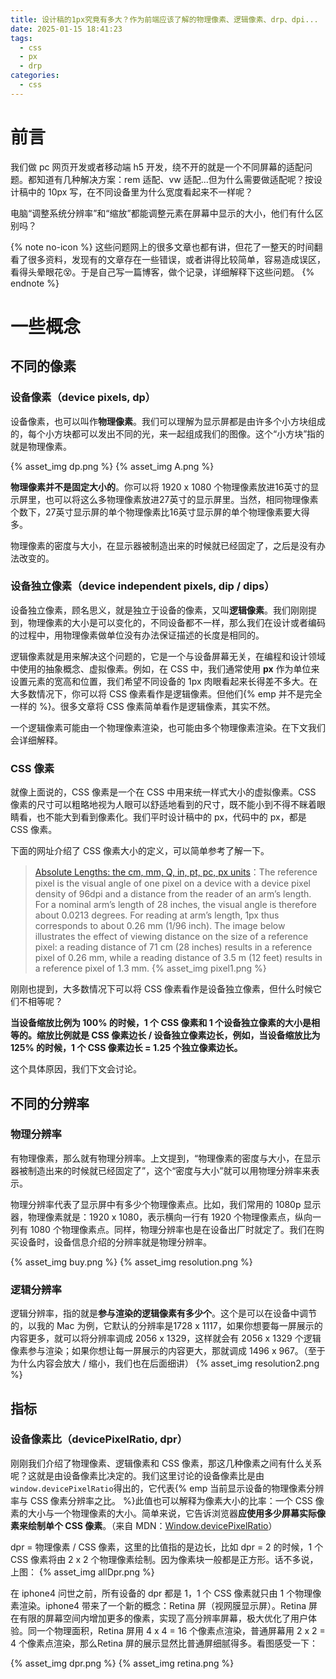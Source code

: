 ```yaml
---
title: 设计稿的1px究竟有多大？作为前端应该了解的物理像素、逻辑像素、drp、dpi...
date: 2025-01-15 18:41:23
tags: 
  - css
  - px
  - drp 
categories:
  - css
---
```


# 前言

我们做 pc 网页开发或者移动端 h5 开发，绕不开的就是一个不同屏幕的适配问题。都知道有几种解决方案：rem 适配、vw 适配...但为什么需要做适配呢？按设计稿中的 10px 写，在不同设备里为什么宽度看起来不一样呢？

电脑“调整系统分辨率”和“缩放”都能调整元素在屏幕中显示的大小，他们有什么区别吗？

{% note no-icon %}
这些问题网上的很多文章也都有讲，但花了一整天的时间翻看了很多资料，发现有的文章存在一些错误，或者讲得比较简单，容易造成误区，看得头晕眼花😵。于是自己写一篇博客，做个记录，详细解释下这些问题。
{% endnote %}

# 一些概念

## 不同的像素

### 设备像素（device pixels, dp）
设备像素，也可以叫作**物理像素**。我们可以理解为显示屏都是由许多个小方块组成的，每个小方块都可以发出不同的光，来一起组成我们的图像。这个“小方块”指的就是物理像素。

{% asset_img dp.png %}
{% asset_img A.png %}

**物理像素并不是固定大小的**。你可以将 1920 x 1080 个物理像素放进16英寸的显示屏里，也可以将这么多物理像素放进27英寸的显示屏里。当然，相同物理像素个数下，27英寸显示屏的单个物理像素比16英寸显示屏的单个物理像素要大得多。

物理像素的密度与大小，在显示器被制造出来的时候就已经固定了，之后是没有办法改变的。

### 设备独立像素（device independent pixels, dip / dips）
设备独立像素，顾名思义，就是独立于设备的像素，又叫**逻辑像素**。我们刚刚提到，物理像素的大小是可以变化的，不同设备都不一样，那么我们在设计或者编码的过程中，用物理像素做单位没有办法保证描述的长度是相同的。

逻辑像素就是用来解决这个问题的，它是一个与设备屏幕无关，在编程和设计领域中使用的抽象概念、虚拟像素。例如，在 CSS 中，我们通常使用 **px** 作为单位来设置元素的宽高和位置，我们希望不同设备的 1px 肉眼看起来长得差不多大。在大多数情况下，你可以将 CSS 像素看作是逻辑像素。但他们{% emp 并不是完全一样的 %}。很多文章将 CSS 像素简单看作是逻辑像素，其实不然。

一个逻辑像素可能由一个物理像素渲染，也可能由多个物理像素渲染。在下文我们会详细解释。

### CSS 像素
就像上面说的，CSS 像素是一个在 CSS 中用来统一样式大小的虚拟像素。CSS 像素的尺寸可以粗略地视为人眼可以舒适地看到的尺寸，既不能小到不得不眯着眼睛看，也不能大到看到像素化。我们平时设计稿中的 px，代码中的 px，都是 CSS 像素。

下面的网址介绍了 CSS 像素大小的定义，可以简单参考了解一下。

> [Absolute Lengths: the cm, mm, Q, in, pt, pc, px units](https://drafts.csswg.org/css-values/#absolute-lengths)：The reference pixel is the visual angle of one pixel on a device with a device pixel density of 96dpi and a distance from the reader of an arm’s length. For a nominal arm’s length of 28 inches, the visual angle is therefore about 0.0213 degrees. For reading at arm’s length, 1px thus corresponds to about 0.26 mm (1/96 inch).
The image below illustrates the effect of viewing distance on the size of a reference pixel: a reading distance of 71 cm (28 inches) results in a reference pixel of 0.26 mm, while a reading distance of 3.5 m (12 feet) results in a reference pixel of 1.3 mm.
{% asset_img pixel1.png %}

刚刚也提到，大多数情况下可以将 CSS 像素看作是设备独立像素，但什么时候它们不相等呢？

**当设备缩放比例为 100% 的时候，1 个 CSS 像素和 1 个设备独立像素的大小是相等的。缩放比例就是 CSS 像素边长 / 设备独立像素边长，例如，当设备缩放比为 125% 的时候，1 个 CSS 像素边长 = 1.25 个独立像素边长。**

这个具体原因，我们下文会讨论。

## 不同的分辨率
### 物理分辨率
有物理像素，那么就有物理分辨率。上文提到，“物理像素的密度与大小，在显示器被制造出来的时候就已经固定了”，这个“密度与大小”就可以用物理分辨率来表示。

物理分辨率代表了显示屏中有多少个物理像素点。比如，我们常用的 1080p 显示器，物理像素就是：1920 x 1080，表示横向一行有 1920 个物理像素点，纵向一列有 1080 个物理像素点。同样，物理分辨率也是在设备出厂时就定了。我们在购买设备时，设备信息介绍的分辨率就是物理分辨率。

{% asset_img buy.png %}
{% asset_img resolution.png %}

### 逻辑分辨率
逻辑分辨率，指的就是**参与渲染的逻辑像素有多少个**。这个是可以在设备中调节的，以我的 Mac 为例，它默认的分辨率是1728 x 1117，如果你想要每一屏展示的内容更多，就可以将分辨率调成 2056 x 1329，这样就会有 2056 x 1329 个逻辑像素参与渲染；如果你想让每一屏展示的内容更大，那就调成 1496 x 967。（至于为什么内容会放大 / 缩小，我们也在后面细讲）
{% asset_img resolution2.png %}

## 指标
### 设备像素比（devicePixelRatio, dpr）
刚刚我们介绍了物理像素、逻辑像素和 CSS 像素，那这几种像素之间有什么关系呢？这就是由设备像素比决定的。我们这里讨论的设备像素比是由`window.devicePixelRatio`得出的，它代表{% emp 当前显示设备的物理像素分辨率与 CSS 像素分辨率之比。 %}此值也可以解释为像素大小的比率：一个 CSS 像素的大小与一个物理像素的大小。简单来说，它告诉浏览器**应使用多少屏幕实际像素来绘制单个 CSS 像素**。（来自 MDN：[Window.devicePixelRatio](https://developer.mozilla.org/zh-CN/docs/Web/API/Window/devicePixelRatio)）

dpr = 物理像素 / CSS 像素，这里的比值指的是边长，比如 dpr = 2 的时候，1 个 CSS 像素将由 2 x 2 个物理像素绘制。因为像素块一般都是正方形。话不多说，上图：
{% asset_img allDpr.png %}

在 iphone4 问世之前，所有设备的 dpr 都是 1，1 个 CSS 像素就只由 1 个物理像素渲染。iphone4 带来了一个新的概念：Retina 屏（视网膜显示屏）。Retina 屏在有限的屏幕空间内增加更多的像素，实现了高分辨率屏幕，极大优化了用户体验。同一个物理面积，Retina 屏用 4 x 4 = 16 个像素点渲染，普通屏幕用 2 x 2 = 4 个像素点渲染，那么Retina 屏的展示显然比普通屏细腻得多。看图感受一下：

{% asset_img dpr.png %}
{% asset_img retina.png %}
